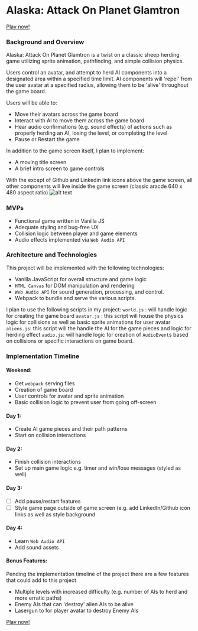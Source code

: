 # Alaska: Attack On Planet Glamtron

[Play now!](https://nwilliams770.github.io/alaska-attack-on-glamtron/)

### Background and Overview

Alaska: Attack On Planet Glamtron is a twist on a classic sheep herding game utilizing sprite animation, pathfinding, and simple collision physics.

Users control an avatar, and attempt to herd AI components into a designated area within a specified time limit. AI components will 'repel' from the user avatar at a specified radius, allowing them to
be 'alive' throughout the game board.

Users will be able to:
- Move their avatars across the game board
- Interact with AI to move them across the game board
- Hear audio confirmations (e.g. sound effects) of actions such as properly herding an AI, losing the level, or completing the level
- Pause or Restart the game

In addition to the game screen itself, I plan to implement:
- A moving title screen
- A brief intro screen to game controls

With the except of Github and Linkedin link icons above the game screen, all other components will live inside the game screen (classic aracde 640 x 480 aspect ratio)
![alt text](http://res.cloudinary.com/nwilliams770/image/upload/v1512330533/title_screen_cbcn16.gif)

### MVPs
* Functional game written in Vanilla JS
* Adequate styling and bug-free UX
* Collision logic between player and game elements
* Audio effects implemented via `Web Audio API`

### Architecture and Technologies

This project will be implemented with the following technologies:
* Vanilla JavaScript for overall structure and game logic
* `HTML Canvas` for DOM manipulation and rendering
* `Web Audio API` for sound generation, processing, and control.
* Webpack to bundle and serve the various scripts.

I plan to use the following scripts in my project:
`world.js` : will handle logic for creating the game board
`avatar.js` : this script will house the physics logic for collisions as well as basic sprite animations for user avatar
`aliens.js`: this script will the handle the AI for the game pieces and logic for herding effect
`audio.js`: will handle logic for creation of `AudioEvent`s based on collisions or specific interactions on game board.

### Implementation Timeline

#### Weekend:
- Get `webpack` serving files
- Creation of game board
- User controls for avatar and sprite animation
- Basic collision logic to prevent user from going off-screen

#### Day 1:
- Create AI game pieces and their path patterns
- Start on collision interactions

#### Day 2:
- Finish collision interactions
- Set up main game logic e.g. timer and win/lose messages (styled as well)

#### Day 3: 
- [ ] Add pause/restart features
- [ ] Style game page outside of game screen (e.g. add LinkedIn/Github icon links as well as style background

#### Day 4:
- Learn `Web Audio API`
- Add sound assets

#### Bonus Features:
Pending the implementation timeline of the project there are a few features that could add to this project
- Multiple levels with increased difficulty (e.g. number of AIs to herd and more erratic paths)
- Enemy AIs that can 'destroy' alien AIs to be alive
- Lasergun to for player avatar to destroy Enemy AIs

[Play now!](https://nwilliams770.github.io/alaska-attack-on-glamtron/)

